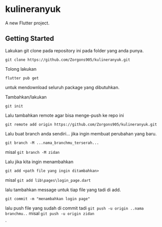 # kulineranyuk

A new Flutter project.

## Getting Started
Lakukan git clone pada repository ini pada folder yang anda punya.
```
git clone https://github.com/Zorgons905/kulineranyuk.git
``` 
Tolong lakukan 
```
flutter pub get
```
untuk mendownload seluruh package yang dibutuhkan.

Tambahkan/lakukan 
```
git init
```

Lalu tambahkan remote agar bisa menge-push ke repo ini
```
git remote add origin https://github.com/Zorgons905/kulineranyuk.git
```

Lalu buat branch anda sendiri... jika ingin membuat perubahan yang baru.
```
git branch -M ...nama_branchmu_terserah...
```
misal 
`git branch -M zidan`

Lalu jika kita ingin menambahkan  
```
git add <path file yang ingin ditambahkan>
```
misal `git add lib\pages\login_page.dart`

lalu tambahkan message untuk tiap file yang tadi di add.
```
git commit -m "menambahkan login page"
```

lalu push file yang sudah di commit tadi
```git push -u origin ..nama branchmu..```
misal `git push -u origin zidan`

  `
